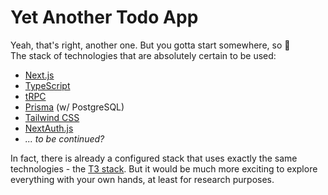 # Yet Another Todo App

Yeah, that's right, another one. But you gotta start somewhere, so 🤷  
The stack of technologies that are absolutely certain to be used:

- [Next.js](https://github.com/vercel/next.js)
- [TypeScript](https://github.com/microsoft/TypeScript)
- [tRPC](https://github.com/trpc/trpc)
- [Prisma](https://github.com/prisma/prisma) (w/ PostgreSQL)
- [Tailwind CSS](https://github.com/tailwindlabs/tailwindcss)
- [NextAuth.js](https://github.com/nextauthjs/next-auth)
- _... to be continued?_

In fact, there is already a configured stack that uses exactly the same technologies - the [T3 stack](https://github.com/t3-oss/create-t3-app).
But it would be much more exciting to explore everything with your own hands, at least for research purposes.

